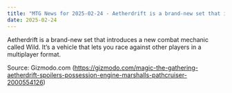 ```yaml
---
title: "MTG News for 2025-02-24 - Aetherdrift is a brand-new set that introduces a n..."
date: 2025-02-24
---
```


Aetherdrift is a brand-new set that introduces a new combat mechanic called Wild. It’s a vehicle that lets you race against other players in a multiplayer format.

Source: Gizmodo.com (https://gizmodo.com/magic-the-gathering-aetherdrift-spoilers-possession-engine-marshalls-pathcruiser-2000554126)
